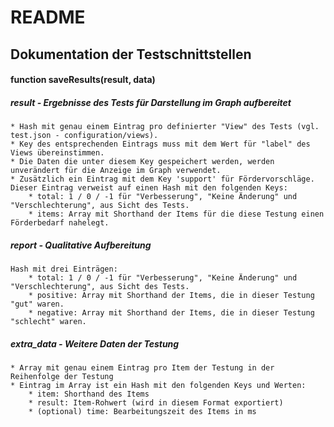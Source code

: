 # README

## Dokumentation der Testschnittstellen

#### function saveResults(result, data)

##### result - Ergebnisse des Tests für Darstellung im Graph aufbereitet
	* Hash mit genau einem Eintrag pro definierter "View" des Tests (vgl. test.json - configuration/views).
	* Key des entsprechenden Eintrags muss mit dem Wert für "label" des Views übereinstimmen.
	* Die Daten die unter diesem Key gespeichert werden, werden unverändert für die Anzeige im Graph verwendet.
	* Zusätzlich ein Eintrag mit dem Key 'support' für Fördervorschläge. Dieser Eintrag verweist auf einen Hash mit den folgenden Keys:
		* total: 1 / 0 / -1 für "Verbesserung", "Keine Änderung" und "Verschlechterung", aus Sicht des Tests.
		* items: Array mit Shorthand der Items für die diese Testung einen Förderbedarf nahelegt.

##### report - Qualitative Aufbereitung
    Hash mit drei Einträgen:
		* total: 1 / 0 / -1 für "Verbesserung", "Keine Änderung" und "Verschlechterung", aus Sicht des Tests.
		* positive: Array mit Shorthand der Items, die in dieser Testung "gut" waren.
		* negative: Array mit Shorthand der Items, die in dieser Testung "schlecht" waren.
	
##### extra_data - Weitere Daten der Testung
	* Array mit genau einem Eintrag pro Item der Testung in der Reihenfolge der Testung
	* Eintrag im Array ist ein Hash mit den folgenden Keys und Werten:
		* item: Shorthand des Items 
		* result: Item-Rohwert (wird in diesem Format exportiert)
		* (optional) time: Bearbeitungszeit des Items in ms
